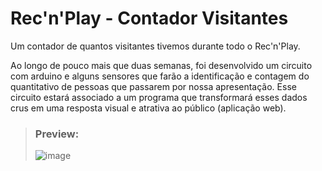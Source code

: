 # Rec'n'Play - Contador Visitantes

Um contador de quantos visitantes tivemos durante todo o Rec'n'Play.

Ao longo de pouco mais que duas semanas, foi desenvolvido um circuito com arduino e alguns sensores que farão a identificação e contagem do quantitativo de pessoas que passarem por nossa apresentação. Esse circuito estará associado a um programa que transformará esses dados crus em uma resposta visual e atrativa ao público (aplicação web).

> ### Preview:
> ![image](https://user-images.githubusercontent.com/96557105/203659136-8e576d0b-9118-4421-abab-2bfbd6105c09.png)
